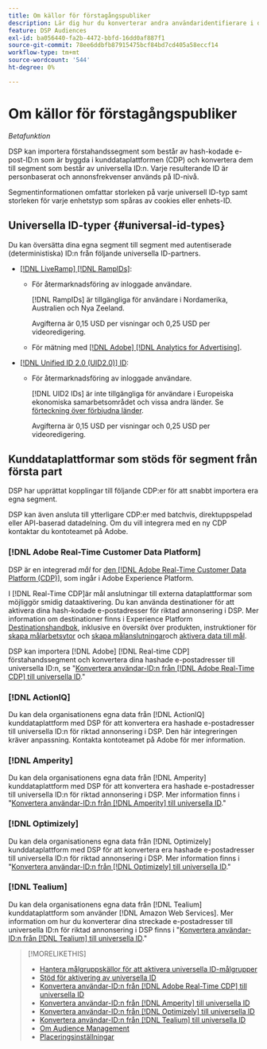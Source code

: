 ```yaml
---
title: Om källor för förstagångspubliker
description: Lär dig hur du konverterar andra användaridentifierare i dina förstapartssegment till universella ID:n för cookiefri målinriktning.
feature: DSP Audiences
exl-id: ba056440-fa2b-4472-bbfd-16dd0af887f1
source-git-commit: 78ee6ddbfb87915475bcf84bd7cd405a58eccf14
workflow-type: tm+mt
source-wordcount: '544'
ht-degree: 0%

---
```


# Om källor för förstagångspubliker

*Betafunktion*

DSP kan importera förstahandssegment som består av hash-kodade e-post-ID:n som är byggda i kunddataplattformen (CDP) och konvertera dem till segment som består av universella ID:n. Varje resulterande ID är personbaserat och annonsfrekvenser används på ID-nivå<!-- Move that info. to somewhere else? -->.

Segmentinformationen omfattar storleken på varje universell ID-typ samt storleken för varje enhetstyp som spåras av cookies eller enhets-ID.

## Universella ID-typer {#universal-id-types}

<!--  Replace below with this once ID5 sources are possible 

Using your first-party data, you can create segments with IDs from the following universal ID partners.

* Authenticated (deterministic) IDs using hashed email addresses:

-->

Du kan översätta dina egna segment till segment med autentiserade (deterministiska) ID:n från följande universella ID-partners.

* [[!DNL LiveRamp] [!DNL RampIDs]](https://liveramp.com/identity-resolution):

   * För återmarknadsföring av inloggade användare.

     [!DNL RampIDs] är tillgängliga för användare i Nordamerika, Australien och Nya Zeeland.

     Avgifterna är 0,15 USD per visningar och 0,25 USD per videoredigering.

   * För mätning med [[!DNL Adobe] [!DNL Analytics for Advertising]](/help/integrations/analytics/overview.md).

* [[!DNL Unified ID 2.0 (UID2.0)] ID](https://unifiedid.com):

   * För återmarknadsföring av inloggade användare.

     [!DNL UID2 IDs] är inte tillgängliga för användare i Europeiska ekonomiska samarbetsområdet och vissa andra länder. Se [förteckning över förbjudna länder](/help/policies/universal-id-policy.md#prohibited-countries-uid2).

     Avgifterna är 0,15 USD per visningar och 0,25 USD per videoredigering.

<!-- Not yet

* Probabilistic (unauthenticated) IDs using hashed email addresses:

  * [[!DNL ID5] IDs](https://id5.io): For retargeting unauthenticated site traffic, prospecting using third-party data, and measurement for both using [[!DNL Adobe] [!DNL Analytics for Advertising]](/help/integrations/analytics/overview.md). ID5 IDs are available for no fee.

    ID5 creates an ID by stitching together user signals (hashed email address) with various browser signals (such as IP address and timestamp).

    [!DNL Analytics] measurement requires all [prerequisites for implementing [!DNL Analytics for Advertising]](/help/integrations/analytics/prerequisites.md) and the [AMO ID and EF ID in your tracking URLs](/help/integrations/analytics/ids.md). You also must sign an agreement with [!DNL ID5] and set a parameter within your existing JavaScript tracking tags. <!-- Contact your Adobe Account Team for instructions. -->

<!--
    >[!NOTE]
    >
    >Third-party segments from [!DNL Eyeota] may automatically include ID5 IDs, in addition to users tracked by cookies or device IDs. The segment details include the size for each type. The usual usage fee for each segment, which is stated next to the segment name, applies; no additional fees are charged for the ID5 IDs.
-->

## Kunddataplattformar som stöds för segment från första part

DSP har upprättat kopplingar till följande CDP:er för att snabbt importera era egna segment.

DSP kan även ansluta till ytterligare CDP:er med batchvis, direktuppspelad eller API-baserad datadelning. Om du vill integrera med en ny CDP kontaktar du kontoteamet på Adobe.

### [!DNL Adobe Real-Time Customer Data Platform]

DSP är en integrerad *mål* for [den [!DNL Adobe Real-Time Customer Data Platform (CDP)]](https://experienceleague.adobe.com/docs/experience-platform/rtcdp/overview.html), som ingår i Adobe Experience Platform.

I [!DNL Real-Time CDP]är mål anslutningar till externa dataplattformar som möjliggör smidig dataaktivering. Du kan använda destinationer för att aktivera dina hash-kodade e-postadresser för riktad annonsering i DSP. Mer information om destinationer finns i Experience Platform [Destinationshandbok](https://experienceleague.adobe.com/docs/experience-platform/destinations/home.html), inklusive en översikt över produkten, instruktioner för [skapa målarbetsytor](https://experienceleague.adobe.com/docs/experience-platform/destinations/ui/destinations-workspace.html) och [skapa målanslutningar](https://experienceleague.adobe.com/docs/experience-platform/destinations/ui/connect-destination.html)och [aktivera data till mål](https://experienceleague.adobe.com/docs/experience-platform/destinations/ui/activate/activate-segment-streaming-destinations.html).

DSP kan importera [!DNL Adobe] [!DNL Real-time CDP] förstahandssegment och konvertera dina hashade e-postadresser till universella ID:n, se &quot;[Konvertera användar-ID:n från [!DNL Adobe Real-Time CDP] till universella ID](/help/dsp/audiences/sources/source-adobe-rtcdp.md).&quot;

### [!DNL ActionIQ]

Du kan dela organisationens egna data från [!DNL ActionIQ] kunddataplattform med DSP för att konvertera era hashade e-postadresser till universella ID:n för riktad annonsering i DSP. Den här integreringen kräver anpassning. Kontakta kontoteamet på Adobe för mer information.

### [!DNL Amperity]

Du kan dela organisationens egna data från [!DNL Amperity] kunddataplattform med DSP för att konvertera era hashade e-postadresser till universella ID:n för riktad annonsering i DSP. Mer information finns i &quot;[Konvertera användar-ID:n från [!DNL Amperity] till universella ID](/help/dsp/audiences/sources/source-amperity.md).&quot;

### [!DNL Optimizely]

Du kan dela organisationens egna data från [!DNL Optimizely] kunddataplattform med DSP för att konvertera era hashade e-postadresser till universella ID:n för riktad annonsering i DSP. Mer information finns i &quot;[Konvertera användar-ID:n från [!DNL Optimizely] till universella ID](/help/dsp/audiences/sources/source-optimizely.md).&quot;

### [!DNL Tealium]

Du kan dela organisationens egna data från [!DNL Tealium] kunddataplattform som använder [!DNL Amazon Web Services]. Mer information om hur du konverterar dina streckade e-postadresser till universella ID:n för riktad annonsering i DSP finns i &quot;[Konvertera användar-ID:n från [!DNL Tealium] till universella ID](/help/dsp/audiences/sources/source-tealium.md).&quot;

>[!MORELIKETHIS]
>
>* [Hantera målgruppskällor för att aktivera universella ID-målgrupper](source-manage.md)
>* [Stöd för aktivering av universella ID](/help/dsp/audiences/universal-ids.md)
>* [Konvertera användar-ID:n från [!DNL Adobe Real-Time CDP] till universella ID](/help/dsp/audiences/sources/source-adobe-rtcdp.md)
>* [Konvertera användar-ID:n från [!DNL Amperity] till universella ID](/help/dsp/audiences/sources/source-amperity.md)
>* [Konvertera användar-ID:n från [!DNL Optimizely] till universella ID](/help/dsp/audiences/sources/source-optimizely.md)
>* [Konvertera användar-ID:n från [!DNL Tealium] till universella ID](/help/dsp/audiences/sources/source-tealium.md)
>* [Om Audience Management](/help/dsp/audiences/audience-about.md)
>* [Placeringsinställningar](/help/dsp/campaign-management/placements/placement-settings.md)
